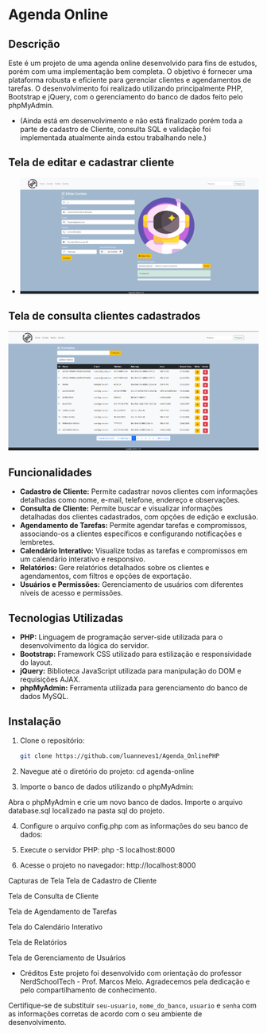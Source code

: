 # Agenda Online

## Descrição

Este é um projeto de uma agenda online desenvolvido para fins de estudos, porém com uma implementação bem completa. O objetivo é fornecer uma plataforma robusta e eficiente para gerenciar clientes e agendamentos de tarefas. O desenvolvimento foi realizado utilizando principalmente PHP, Bootstrap e jQuery, com o gerenciamento do banco de dados feito pelo phpMyAdmin.

- (Ainda está em desenvolvimento e não está finalizado  porém toda a parte de cadastro de Cliente, consulta SQL e validação foi implementada atualmente ainda estou trabalhando nele.)

## Tela de editar e cadastrar cliente
 - ![logo](TelaEditarCliente.png)
## Tela de consulta clientes cadastrados
![Logo](Tela_Agenda)

## Funcionalidades

- **Cadastro de Cliente:** Permite cadastrar novos clientes com informações detalhadas como nome, e-mail, telefone, endereço e observações.
- **Consulta de Cliente:** Permite buscar e visualizar informações detalhadas dos clientes cadastrados, com opções de edição e exclusão.
- **Agendamento de Tarefas:** Permite agendar tarefas e compromissos, associando-os a clientes específicos e configurando notificações e lembretes.
- **Calendário Interativo:** Visualize todas as tarefas e compromissos em um calendário interativo e responsivo.
- **Relatórios:** Gere relatórios detalhados sobre os clientes e agendamentos, com filtros e opções de exportação.
- **Usuários e Permissões:** Gerenciamento de usuários com diferentes níveis de acesso e permissões.

## Tecnologias Utilizadas

- **PHP:** Linguagem de programação server-side utilizada para o desenvolvimento da lógica do servidor.
- **Bootstrap:** Framework CSS utilizado para estilização e responsividade do layout.
- **jQuery:** Biblioteca JavaScript utilizada para manipulação do DOM e requisições AJAX.
- **phpMyAdmin:** Ferramenta utilizada para gerenciamento do banco de dados MySQL.

## Instalação

1. Clone o repositório:
   ```bash
   git clone https://github.com/luanneves1/Agenda_OnlinePHP

  2. Navegue até o diretório do projeto:
   cd agenda-online

3. Importe o banco de dados utilizando o phpMyAdmin:

Abra o phpMyAdmin e crie um novo banco de dados.
Importe o arquivo database.sql localizado na pasta sql do projeto.

4. Configure o arquivo config.php com as informações do seu banco de dados:
<?php
$db_host = 'localhost';
$db_name = 'nome_do_banco';
$db_user = 'usuario';
$db_pass = 'senha';
?>

   
5. Execute o servidor PHP:
 php -S localhost:8000


6. Acesse o projeto no navegador:
   http://localhost:8000




Capturas de Tela
Tela de Cadastro de Cliente

Tela de Consulta de Cliente

Tela de Agendamento de Tarefas

Tela do Calendário Interativo

Tela de Relatórios

Tela de Gerenciamento de Usuários

- Créditos
Este projeto foi desenvolvido com orientação do professor NerdSchoolTech - Prof. Marcos Melo. Agradecemos pela dedicação e pelo compartilhamento de conhecimento.


Certifique-se de substituir `seu-usuario`, `nome_do_banco`, `usuario` e `senha` com as informações corretas de acordo com o seu ambiente de desenvolvimento.
